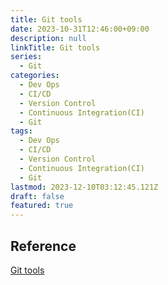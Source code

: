 ```yaml
---
title: Git tools
date: 2023-10-31T12:46:00+09:00
description: null
linkTitle: Git tools
series:
  - Git
categories:
  - Dev Ops
  - CI/CD
  - Version Control
  - Continuous Integration(CI)
  - Git
tags:
  - Dev Ops
  - CI/CD
  - Version Control
  - Continuous Integration(CI)
  - Git
lastmod: 2023-12-10T03:12:45.121Z
draft: false
featured: true
---
```


## Reference

[Git tools](https://git-scm.com/book/ko/v2/Git-%EB%8F%84%EA%B5%AC-%EB%A6%AC%EB%B9%84%EC%A0%84-%EC%A1%B0%ED%9A%8C%ED%95%98%EA%B8%B0)
